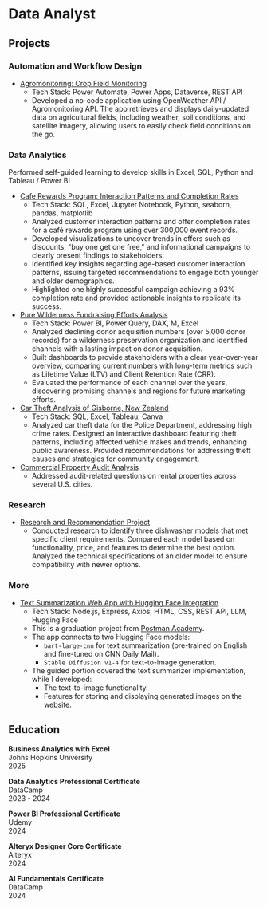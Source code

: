 # Data Analyst

## Projects

### Automation and Workflow Design
  * [Agromonitoring: Crop Field Monitoring](https://github.com/K-Bloch/agromonitoring)
    * Tech Stack: Power Automate, Power Apps, Dataverse, REST API
    * Developed a no-code application using OpenWeather API / Agromonitoring API. The app retrieves and displays daily-updated data on agricultural fields, including weather, soil conditions, and satellite imagery, allowing users to easily check field conditions on the go.

### Data Analytics

Performed self-guided learning to develop skills in Excel, SQL, Python and Tableau / Power BI
  * [Cafe Rewards Program: Interaction Patterns and Completion Rates](https://github.com/K-Bloch/cafe-rewards-offers-analysis)
    * Tech Stack: SQL, Excel, Jupyter Notebook, Python, seaborn, pandas, matplotlib
    * Analyzed customer interaction patterns and offer completion rates for a café rewards program using over 300,000 event records.
    * Developed visualizations to uncover trends in offers such as discounts, "buy one get one free," and informational campaigns to clearly present findings to stakeholders.
    * Identified key insights regarding age-based customer interaction patterns, issuing targeted recommendations to engage both younger and older demographics.
    * Highlighted one highly successful campaign achieving a 93% completion rate and provided actionable insights to replicate its success.  
  * [Pure Wilderness Fundraising Efforts Analysis](https://github.com/K-Bloch/pure-wilderness-fundraising-insights)
    * Tech Stack: Power BI, Power Query, DAX, M, Excel
    * Analyzed declining donor acquisition numbers (over 5,000 donor records) for a wilderness preservation organization and identified channels with a lasting impact on donor acquisition.
    * Built dashboards to provide stakeholders with a clear year-over-year overview, comparing current numbers with long-term metrics such as Lifetime Value (LTV) and Client Retention Rate (CRR).
    * Evaluated the performance of each channel over the years, discovering promising channels and regions for future marketing efforts.
  * [Car Theft Analysis of Gisborne, New Zealand](https://github.com/K-Bloch/car-theft-analysis)
    * Tech Stack: SQL, Excel, Tableau, Canva
    * Analyzed car theft data for the Police Department, addressing high crime rates. Designed an interactive dashboard featuring theft patterns, including affected vehicle makes and trends, enhancing public awareness. Provided recommendations for addressing theft causes and strategies for community engagement.
  * [Commercial Property Audit Analysis](https://github.com/K-Bloch/commercial-property-audit-analysis)
    * Addressed audit-related questions on rental properties across several U.S. cities.

### Research
  * [Research and Recommendation Project](https://github.com/K-Bloch/research-and-recommendation-project)
    * Conducted research to identify three dishwasher models that met specific client requirements. Compared each model based on functionality, price, and features to determine the best option. Analyzed the technical specifications of an older model to ensure compatibility with newer options.

### More
  * [Text Summarization Web App with Hugging Face Integration](https://replit.com/@karolinabloch/AI-Text-Summarizer-App-final)
    * Tech Stack: Node.js, Express, Axios, HTML, CSS, REST API, LLM, Hugging Face
    * This is a graduation project from [Postman Academy](https://www.postman.com/postman-student-programs/ai-text-summarizer-with-node-js-and-hugging-face-api/overview).
    * The app connects to two Hugging Face models:
      * `bart-large-cnn` for text summarization (pre-trained on English and fine-tuned on CNN Daily Mail).
      * `Stable Diffusion v1-4` for text-to-image generation.
    * The guided portion covered the text summarizer implementation, while I developed:
      * The text-to-image functionality.
      * Features for storing and displaying generated images on the website.
   
## Education   

  **Business Analytics with Excel**   
   Johns Hopkins University  
   2025

  **Data Analytics Professional Certificate**   
   DataCamp  
   2023 - 2024

  **Power BI Professional Certificate**   
   Udemy  
   2024  

  **Alteryx Designer Core Certificate**     
    Alteryx    
    2024

  **AI Fundamentals Certificate**    
    DataCamp   
    2024
